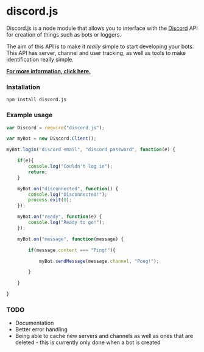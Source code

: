# discord.js
Discord.js is a node module that allows you to interface with the [Discord](https://discordapp.com/) API for creation of things such as bots or loggers.

The aim of this API is to make it *really* simple to start developing your bots. This API has server, channel and user tracking, as well as tools to make identification really simple.

**[For more information, click here.](https://github.com/hydrabolt/discord.js/wiki)**

### Installation
``npm install discord.js``

### Example usage
```js
var Discord = require("discord.js");

var myBot = new Discord.Client();

myBot.login("discord email", "discord password", function(e) {

    if(e){
        console.log("Couldn't log in");
        return;
    }

    myBot.on("disconnected", function() {
        console.log("Disconnected!");
        process.exit(0);
    });

    myBot.on("ready", function(e) {
        console.log("Ready to go!");
    });

    myBot.on("message", function(message) {

        if(message.content === "Ping!"){

            myBot.sendMessage(message.channel, "Pong!");

        }

    }

}

```
### TODO
* Documentation
* Better error handling
* Being able to cache new servers and channels as well as ones that are deleted - this is currently only done when a bot is created
